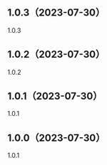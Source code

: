 ## 1.0.3（2023-07-30）
1.0.3
## 1.0.2（2023-07-30）
1.0.2
## 1.0.1（2023-07-30）
1.0.1
## 1.0.0（2023-07-30）
1.0.1
